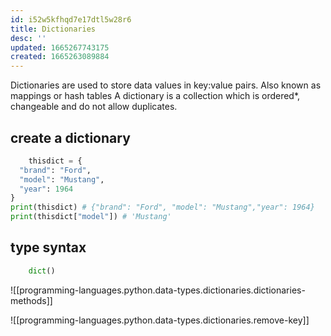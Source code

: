 ```yaml
---
id: i52w5kfhqd7e17dtl5w28r6
title: Dictionaries
desc: ''
updated: 1665267743175
created: 1665263089884
---
```

Dictionaries are used to store data values in key:value pairs.
Also known as mappings or hash tables
A dictionary is a collection which is ordered*, changeable and do not allow duplicates.

## create a dictionary
```python
    thisdict = {
  "brand": "Ford",
  "model": "Mustang",
  "year": 1964
}
print(thisdict) # {"brand": "Ford", "model": "Mustang","year": 1964}
print(thisdict["model"]) # 'Mustang'
```
## type syntax
```python
    dict()
```

![[programming-languages.python.data-types.dictionaries.dictionaries-methods]]

![[programming-languages.python.data-types.dictionaries.remove-key]]